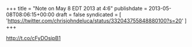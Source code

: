 +++
title = "Note on May 8 EDT 2013 at 4:6"
publishdate = 2013-05-08T08:06:15+00:00
draft = false
syndicated = [ 'https://twitter.com/chrisjohndeluca/status/332043755848880100?s=20' ]
+++

http://t.co/cFyDOsipB1
